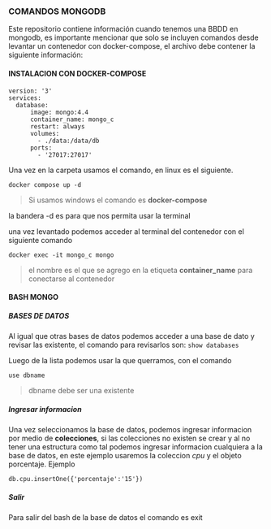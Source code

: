 ### COMANDOS MONGODB
Este repositorio contiene información cuando tenemos una BBDD en mongodb, es importante mencionar que solo se incluyen comandos desde levantar un contenedor con docker-compose, el archivo debe contener la siguiente información:


#### INSTALACION CON DOCKER-COMPOSE

```
version: '3'
services:
  database:
      image: mongo:4.4
      container_name: mongo_c
      restart: always
      volumes:
        - ./data:/data/db
      ports:
        - '27017:27017'
```

Una vez en la carpeta usamos el comando, en linux es el siguiente.

`docker compose up -d`

>Si usamos windows el comando es **docker-compose**

la bandera -d es para que nos permita usar la terminal

una vez levantado podemos acceder al terminal del contenedor con el siguiente comando

`docker exec -it mongo_c mongo`
> el nombre es el que se agrego en la etiqueta **container_name** para conectarse al contenedor


#### BASH MONGO

##### BASES DE DATOS
Al igual que otras bases de datos podemos acceder a una base de dato y revisar las existente, el comando para revisarlos son:
`show databases`

Luego de la lista podemos usar la que querramos, con el comando

`use dbname`
>dbname debe ser una existente

##### Ingresar informacion
Una vez seleccionamos la base de datos, podemos ingresar informacion por medio de **colecciones**, si las colecciones no existen se crear y al no tener una estructura como tal podemos ingresar informacion cualquiera a la base de datos, en este ejemplo usaremos la coleccion *cpu* y el objeto porcentaje. Ejemplo

`db.cpu.insertOne({'porcentaje':'15'})`



##### Salir
Para salir del bash de la base de datos el comando es exit


